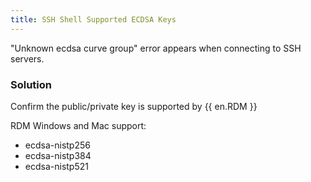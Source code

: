 ```yaml
---
title: SSH Shell Supported ECDSA Keys
---
```

&quot;Unknown ecdsa curve group&quot; error appears when connecting to SSH servers.
### Solution
Confirm the public/private key is supported by {{ en.RDM }}  

RDM Windows and Mac support:  

* ecdsa-nistp256  
* ecdsa-nistp384  
* ecdsa-nistp521  
